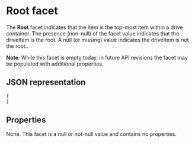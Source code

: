﻿# Root facet

The **Root** facet indicates that the item is the top-most item within a drive container.
The presence (non-null) of the facet value indicates that the driveItem is the root.
A null (or missing) value indicates the driveItem is not the root..

**Note**: While this facet is empty today, in future API revisions the facet may be populated with additional properties.

## JSON representation

<!-- { "blockType": "resource", "@odata.type": "oneDrive.root" } -->
```json
{
}
```
## Properties

None. This facet is a null or not-null value and contains no properties.

<!-- {
  "type": "#page.annotation",
  "section": "documentation",
  "tocPath": "Facets/Root"
} -->
